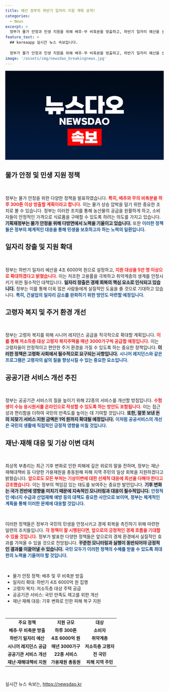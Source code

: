 ```yaml
---
title: 예산 정부의 하반기 일자리 지원 계획 공개!
categories:
  - News
excerpt: >
  정부가 물가 안정과 민생 지원을 위해 배추·무 비축분을 방출하고, 하반기 일자리 예산을 신속히 집행한다고 발표했습니다. 고령자 복지주택 확대와 공공 서비스 개선도 계획 중!
feature_text: >
  ## koreaapp 실시간 뉴스 속보입니다.

  정부가 물가 안정과 민생 지원을 위해 배추·무 비축분을 방출하고, 하반기 일자리 예산을 신속히 집행한다고 발표했습니다. 고령자 복지주택 확대와 공공 서비스 개선도 계획 중!
image: '/assets/img/newsdao_breakingnews.jpg'
---
```


<p><img src="/assets/img/newsdao_breakingnews.jpg" alt="koreaapp 속보" /></p>

<h2 data-ke-size="size26">물가 안정 및 민생 지원 정책</h2>

<p data-ke-size="size16">&nbsp;</p>

<p>정부는 물가 안정을 위한 다양한 정책을 발표하였습니다. <b><span style="color: #ee2323;">특히, 배추와 무의 비축분을 하루 300톤 이상 방출할 계획이라고 합니다.</span></b> 이는 물가 상승 압박을 덜기 위한 중요한 조치로 볼 수 있습니다. 정부는 이러한 조치를 통해 농산물의 공급을 원활하게 하고, 소비자들이 안정적인 가격으로 식료품을 구매할 수 있도록 하려는 의도를 가지고 있습니다. <b><span style="background-color: #21538527;">기획재정부는 물가 안정을 위해 다방면에서 노력을 기울이고 있습니다.</span></b> 또한 <b><span style="color: #1a5490;">이러한 정책들은 정부의 체계적인 대응을 통해 민생을 보호하고자 하는 노력의 일환입니다.</span></b></p>

<h2 data-ke-size="size26">일자리 창출 및 지원 확대</h2>

<p data-ke-size="size16">&nbsp;</p>

<p>정부는 하반기 일자리 예산을 4조 6000억 원으로 설정하고, <b><span style="color: #ee2323;">지원 대상을 5만 명 이상으로 확대하겠다고 밝혔습니다.</span></b> 이는 저조한 고용률을 극복하고 취약계층의 생계를 안정시키기 위한 필수적인 대책입니다. <b><span style="background-color: #21538527;">일자리 창출은 경제 회복의 핵심 요소로 인식되고 있습니다.</span></b> 정부는 이를 통해 더욱 많은 사람들에게 실질적인 도움을 줄 것으로 기대하고 있습니다. <b><span style="color: #1a5490;">특히, 건설업의 일자리 감소를 완화하기 위한 방안도 마련할 예정입니다.</span></b></p>

<h2 data-ke-size="size26">고령자 복지 및 주거 환경 개선</h2>

<p data-ke-size="size16">&nbsp;</p>

<p>정부는 고령자 복지를 위해 시니어 레지던스 공급을 적극적으로 확대할 계획입니다. <b><span style="color: #ee2323;">이를 통해 저소득층 대상 고령자 복지주택을 매년 3000가구씩 공급할 예정입니다.</span></b> 이는 고령자들이 안정적이고 편안한 주거 환경을 가질 수 있도록 하는 중요한 정책입니다. <b><span style="background-color: #21538527;">이러한 정책은 고령화 사회에서 필수적으로 요구되는 사항입니다.</span></b> <b><span style="color: #1a5490;">시니어 레지던스와 같은 프로그램은 고령자의 삶의 질을 향상시킬 수 있는 중요한 요소입니다.</span></b> </p>

<h2 data-ke-size="size26">공공기관 서비스 개선 추진</h2>

<p data-ke-size="size16">&nbsp;</p>

<p>정부는 공공기관 서비스의 질을 높이기 위해 22종의 서비스를 개선할 방침입니다. <b><span style="color: #ee2323;">수험생이 수능 응시원서를 온라인으로 작성할 수 있도록 하는 방안도 포함됩니다.</span></b> 이는 접근성과 편리함을 더하여 국민의 만족도를 높이는 데 기여할 것입니다. <b><span style="background-color: #21538527;">또한, 잘못 보낸 돈의 되찾기 서비스 지원 금액은 1억 원까지 확대될 예정입니다.</span></b> <b><span style="color: #1a5490;">이처럼 공공서비스의 개선은 국민의 생활에 직접적인 긍정적 영향을 미칠 것입니다.</span></b></p>

<h2 data-ke-size="size26">재난·재해 대응 및 기상 이변 대처</h2>

<p data-ke-size="size16">&nbsp;</p>

<p>최상목 부총리는 최근 기후 변화로 인한 피해에 깊은 위로의 말을 전하며, 정부는 재난·재해대책비 등 다양한 가용재원을 총동원해 피해 지역 주민의 일상 회복을 지원하겠다고 밝혔습니다. <b><span style="color: #ee2323;">앞으로도 모든 부처는 기상이변에 대한 선제적 대응에 최선을 다해야 한다고 강조했습니다.</span></b> 이는 정부의 책임감 있는 태도를 보여주는 중요한 발언입니다. <b><span style="background-color: #21538527;">기후 변화는 국가 전반에 영향을 미치기 때문에 지속적인 모니터링과 대응이 필수적입니다.</span></b> <b><span style="color: #1a5490;">안정적인 에너지 수급과 산업재해 예방 등의 대책도 중요한 사안으로 보이며, 정부는 체계적인 계획을 통해 이러한 문제에 대응할 것입니다.</span></b></p>

<p data-ke-size="size16">&nbsp;</p>

<p>이러한 정책들은 정부가 국민의 민생을 안정시키고 경제 회복을 촉진하기 위해 마련한 일련의 조치들입니다. <b><span style="color: #ee2323;">각 정책이 잘 시행된다면, 앞으로의 긍정적인 경제 흐름을 기대할 수 있을 것입니다.</span></b> 정부가 발표한 다양한 정책들은 앞으로의 경제 환경에서 실질적인 효과를 가져올 수 있을 것으로 전망됩니다. <b><span style="background-color: #21538527;">꾸준한 모니터링과 실행이 동반되어야 긍정적인 결과를 이끌어낼 수 있습니다.</span></b> <b><span style="color: #1a5490;">국민 모두가 이러한 정책의 수혜를 받을 수 있도록 최대한의 노력을 기울여야 할 것입니다.</span></b></p>

<p data-ke-size="size16">&nbsp;</p>

<ul>
  <li>물가 안정 정책: 배추 및 무 비축분 방출</li>
  <li>일자리 확대: 하반기 4조 6000억 원 집행</li>
  <li>고령자 복지: 저소득층 대상 주택 공급</li>
  <li>공공기관 서비스: 국민 만족도 제고를 위한 개선</li>
  <li>재난·재해 대응: 기후 변화로 인한 피해 복구 지원</li>
</ul>

<p data-ke-size="size16">&nbsp;</p>

<table>
  <tr>
    <td style="text-align: center; height: 17px;"><b>주요 정책</b></td>
    <td style="text-align: center; height: 17px;"><b>지원 규모</b></td>
    <td style="text-align: center; height: 17px;"><b>대상</b></td>
  </tr>
  <tr>
    <td style="text-align: center; height: 17px;"><b>배추·무 비축분 방출</b></td>
    <td style="text-align: center; height: 17px;"><b>하루 300톤</b></td>
    <td style="text-align: center; height: 17px;"><b>소비자</b></td>
  </tr>
  <tr>
    <td style="text-align: center; height: 17px;"><b>하반기 일자리 예산</b></td>
    <td style="text-align: center; height: 17px;"><b>4조 6000억 원</b></td>
    <td style="text-align: center; height: 17px;"><b>취약계층</b></td>
  </tr>
  <tr>
    <td style="text-align: center; height: 17px;"><b>시니어 레지던스 공급</b></td>
    <td style="text-align: center; height: 17px;"><b>매년 3000가구</b></td>
    <td style="text-align: center; height: 17px;"><b>저소득층 고령자</b></td>
  </tr>
  <tr>
    <td style="text-align: center; height: 17px;"><b>공공기관 서비스 개선</b></td>
    <td style="text-align: center; height: 17px;"><b>22종 서비스</b></td>
    <td style="text-align: center; height: 17px;"><b>전 국민</b></td>
  </tr>
  <tr>
    <td style="text-align: center; height: 17px;"><b>재난·재해대책비 지원</b></td>
    <td style="text-align: center; height: 17px;"><b>가용재원 총동원</b></td>
    <td style="text-align: center; height: 17px;"><b>피해 지역 주민</b></td>
  </tr>
</table>

<p data-ke-size="size16">&nbsp;</p>
실시간 뉴스 속보는, <a href="https://newsdao.kr" rel="dofollow">https://newsdao.kr</a>


